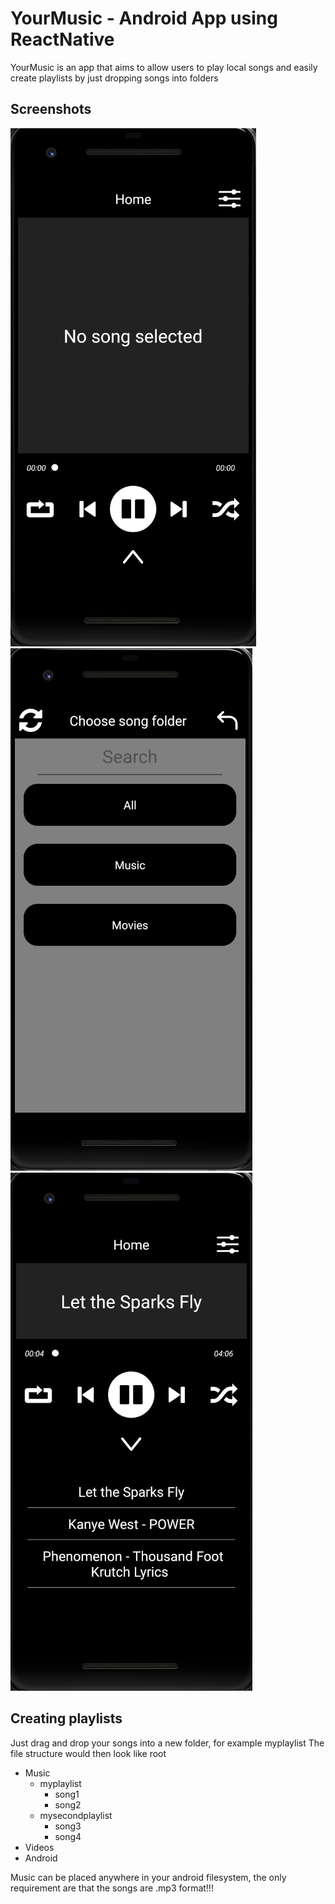 # YourMusic - Android App using ReactNative

YourMusic is an app that aims to allow users to play local songs and easily create playlists by just dropping songs into folders

## Screenshots
![](screenshots/img1.png)
![](screenshots/img2.png)
![](screenshots/img3.png)

## Creating playlists
Just drag and drop your songs into a new folder, for example myplaylist
The file structure would then look like
root
 - Music
    - myplaylist
        - song1
        - song2
    - mysecondplaylist
        - song3
        - song4
 - Videos 
 - Android

Music can be placed anywhere in your android filesystem, the only requirement are that the songs are .mp3 format!!!